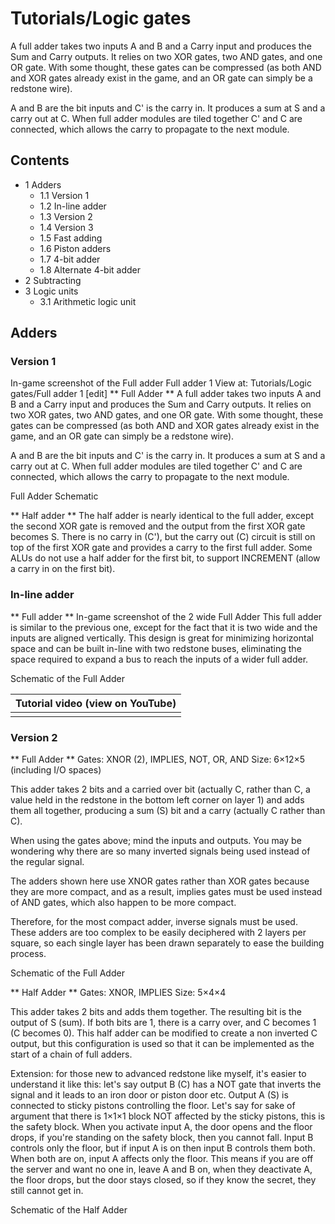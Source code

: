 # Tutorials/Logic gates
A full adder takes two inputs A and B and a Carry input and produces the Sum and Carry outputs. It relies on two XOR gates, two AND gates, and one OR gate. With some thought, these gates can be compressed (as both AND and XOR gates already exist in the game, and an OR gate can simply be a redstone wire).

A and B are the bit inputs and C' is the carry in. It produces a sum at S and a carry out at C. When full adder modules are tiled together C' and C are connected, which allows the carry to propagate to the next module.

## Contents
- 1 Adders
	- 1.1 Version 1
	- 1.2 In-line adder
	- 1.3 Version 2
	- 1.4 Version 3
	- 1.5 Fast adding
	- 1.6 Piston adders
	- 1.7 4-bit adder
	- 1.8 Alternate 4-bit adder
- 2 Subtracting
- 3 Logic units
	- 3.1 Arithmetic logic unit

## Adders
### Version 1
In-game screenshot of the Full adder
Full adder 1 View at: Tutorials/Logic gates/Full adder 1 [edit]
** Full Adder **
A full adder takes two inputs A and B and a Carry input and produces the Sum and Carry outputs. It relies on two XOR gates, two AND gates, and one OR gate. With some thought, these gates can be compressed (as both AND and XOR gates already exist in the game, and an OR gate can simply be a redstone wire).

A and B are the bit inputs and C' is the carry in. It produces a sum at S and a carry out at C. When full adder modules are tiled together C' and C are connected, which allows the carry to propagate to the next module.


Full Adder Schematic



** Half adder **
The half adder is nearly identical to the full adder, except the second XOR gate is removed and the output from the first XOR gate becomes S. There is no carry in (C'), but the carry out (C) circuit is still on top of the first XOR gate and provides a carry to the first full adder. Some ALUs do not use a half adder for the first bit, to support INCREMENT (allow a carry in on the first bit).


### In-line adder
** Full adder **
In-game screenshot of the 2 wide Full Adder
This full adder is similar to the previous one, except for the fact that it is two wide and the inputs are aligned vertically. This design is great for minimizing horizontal space and can be built in-line with two redstone buses, eliminating the space required to expand a bus to reach the inputs of a wider full adder.


Schematic of the Full Adder



| Tutorial video (view on YouTube) |
|----------------------------------|
|                                  |


### Version 2
** Full Adder **
Gates: XNOR (2), IMPLIES, NOT, OR, AND 
Size: 6×12×5 (including I/O spaces)

This adder takes 2 bits and a carried over bit (actually C, rather than C, a value held in the redstone in the bottom left corner on layer 1) and adds them all together, producing a sum (S) bit and a carry (actually C rather than C).

When using the gates above; mind the inputs and outputs. You may be wondering why there are so many inverted signals being used instead of the regular signal.

The adders shown here use XNOR gates rather than XOR gates because they are more compact, and as a result, implies gates must be used instead of AND gates, which also happen to be more compact.

Therefore, for the most compact adder, inverse signals must be used. These adders are too complex to be easily deciphered with 2 layers per square, so each single layer has been drawn separately to ease the building process.


Schematic of the Full Adder



** Half Adder **
Gates: XNOR, IMPLIES
Size: 5×4×4

This adder takes 2 bits and adds them together. The resulting bit is the output of S (sum). If both bits are 1, there is a carry over, and C becomes 1 (C becomes 0). This half adder can be modified to create a non inverted C output, but this configuration is used so that it can be implemented as the start of a chain of full adders.

Extension:
for those new to advanced redstone like myself, it's easier to understand it like this: let's say output B (C) has a NOT gate that inverts the signal and it leads to an iron door or piston door etc. Output A (S) is connected to sticky pistons controlling the floor. Let's say for sake of argument that there is 1×1×1 block NOT affected by the sticky pistons, this is the safety block. When you activate input A, the door opens and the floor drops, if you're standing on the safety block, then you cannot fall. Input B controls only the floor, but if input A is on then input B controls them both. When both are on, input A affects only the floor. This means if you are off the server and want no one in, leave A and B on, when they deactivate A, the floor drops, but the door stays closed, so if they know the secret, they still cannot get in.


Schematic of the Half Adder



